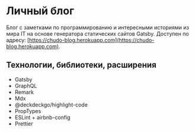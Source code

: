 # Личный блог

Блог с заметками по программированию и интересными историями из мира IT на основе генератора статических сайтов Gatsby. Доступен по адресу: [https://chudo-blog.herokuapp.com](https://chudo-blog.herokuapp.com).

## Технологии, библиотеки, расширения

- Gatsby
- GraphQL
- Remark
- Mdx
- @deckdeckgo/highlight-code
- PropTypes
- ESLint + airbnb-config
- Prettier
